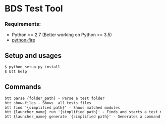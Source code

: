 # BDS Test Tool

### Requirements:
- Python >= 2.7 (Better working on Python >= 3.5)
- [python-fire](https://github.com/google/python-fire)

## Setup and usages
```bash
$ python setup.py install
$ btt help
```

## Commands

```markdown
btt parse {folder_path} - Parse a test folder
btt show-files - Shows  all tests files
btt find '{simplified path}' - Shows matched modules
btt {launcher_name} run '{simplified path}' - Finds and starts a test module
btt {launcher_name} generate '{simplified path}' - Generates a command for a manual start
```